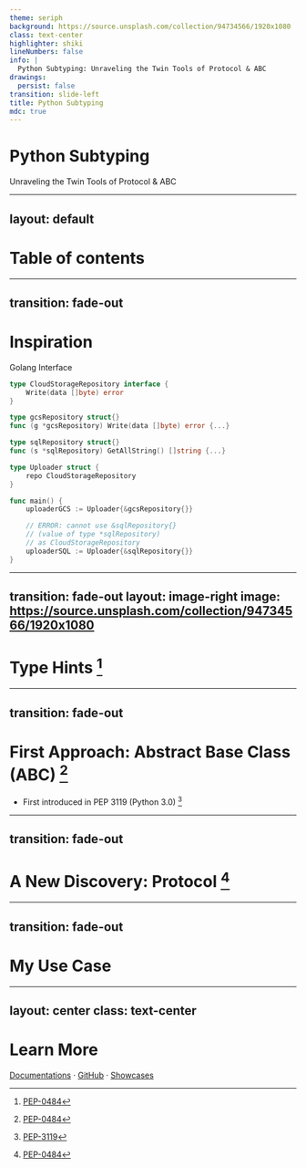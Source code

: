 ```yaml
---
theme: seriph
background: https://source.unsplash.com/collection/94734566/1920x1080
class: text-center
highlighter: shiki
lineNumbers: false
info: |
  Python Subtyping: Unraveling the Twin Tools of Protocol & ABC
drawings:
  persist: false
transition: slide-left
title: Python Subtyping
mdc: true
---
```


# Python Subtyping

Unraveling the Twin Tools of Protocol & ABC

---
layout: default
---

# Table of contents

<Toc maxDepth="1"></Toc>

---
transition: fade-out
---

# Inspiration

Golang Interface

```go {all|1-3|5-6|8-9|11-13|16|18-21|all}
type CloudStorageRepository interface {
	Write(data []byte) error
}

type gcsRepository struct{}
func (g *gcsRepository) Write(data []byte) error {...}

type sqlRepository struct{}
func (s *sqlRepository) GetAllString() []string {...}

type Uploader struct {
	repo CloudStorageRepository
}

func main() {
	uploaderGCS := Uploader{&gcsRepository{}}

    // ERROR: cannot use &sqlRepository{}
    // (value of type *sqlRepository)
    // as CloudStorageRepository
	uploaderSQL := Uploader{&sqlRepository{}} 
}
```

<!--
Golang can infer that gcsRepository and s3Repository implements CloudStorageRepository interface while sqlRepository doesn't
-->

---
transition: fade-out
layout: image-right
image: https://source.unsplash.com/collection/94734566/1920x1080
---

# Type Hints [^1]

[^1]: [PEP-0484](https://peps.python.org/pep-0484/)

---
transition: fade-out
---

# First Approach: Abstract Base Class (ABC) [^1]

- First introduced in PEP 3119 (Python 3.0) [^2]

[^1]: [ABC](https://docs.python.org/3/library/abc.html)
[^2]: [PEP-3119](https://peps.python.org/pep-3119/)

---
transition: fade-out
---

# A New Discovery: Protocol [^1]

[^1]: [PEP-0544](https://peps.python.org/pep-0544/)

---
transition: fade-out
---

# My Use Case

---
layout: center
class: text-center
---

# Learn More

[Documentations](https://sli.dev) · [GitHub](https://github.com/slidevjs/slidev) · [Showcases](https://sli.dev/showcases.html)
